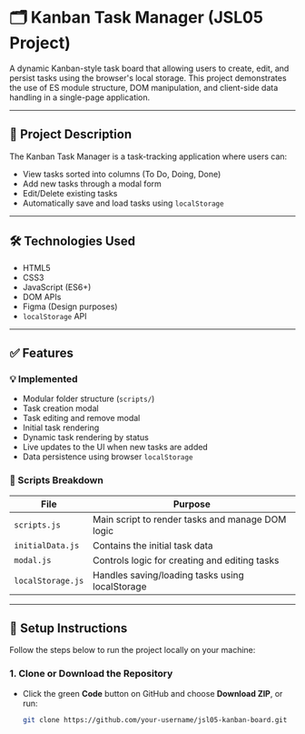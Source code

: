 # 🗂️ Kanban Task Manager (JSL05 Project)

A dynamic Kanban-style task board that allowing users to create, edit, and persist tasks using the browser's local storage. This project demonstrates the use of ES module structure, DOM manipulation, and client-side data handling in a single-page application.

---

## 📌 Project Description

The Kanban Task Manager is a task-tracking application where users can:

- View tasks sorted into columns (To Do, Doing, Done)
- Add new tasks through a modal form
- Edit/Delete existing tasks
- Automatically save and load tasks using `localStorage`

---

## 🛠️ Technologies Used

- HTML5
- CSS3
- JavaScript (ES6+)
- DOM APIs
- Figma (Design purposes)
- `localStorage` API

---

## ✅ Features

### 💡 Implemented

- Modular folder structure (`scripts/`)
- Task creation modal
- Task editing and remove modal
- Initial task rendering
- Dynamic task rendering by status
- Live updates to the UI when new tasks are added
- Data persistence using browser `localStorage`

### 🧩 Scripts Breakdown

| File              | Purpose                                          |
| ----------------- | ------------------------------------------------ |
| `scripts.js`      | Main script to render tasks and manage DOM logic |
| `initialData.js`  | Contains the initial task data                   |
| `modal.js`        | Controls logic for creating and editing tasks    |
| `localStorage.js` | Handles saving/loading tasks using localStorage  |

---

## 🚀 Setup Instructions

Follow the steps below to run the project locally on your machine:

### 1. Clone or Download the Repository

- Click the green **Code** button on GitHub and choose **Download ZIP**, or run:
  ```bash
  git clone https://github.com/your-username/jsl05-kanban-board.git
  ```
